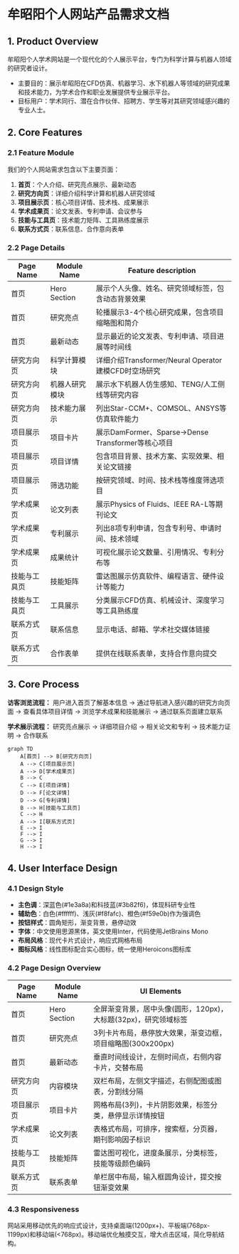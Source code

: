 # 牟昭阳个人网站产品需求文档

## 1. Product Overview
牟昭阳个人学术网站是一个现代化的个人展示平台，专门为科学计算与机器人领域的研究者设计。
- 主要目的：展示牟昭阳在CFD仿真、机器学习、水下机器人等领域的研究成果和技术能力，为学术合作和职业发展提供专业展示平台。
- 目标用户：学术同行、潜在合作伙伴、招聘方、学生等对其研究领域感兴趣的专业人士。

## 2. Core Features

### 2.1 Feature Module
我们的个人网站需求包含以下主要页面：
1. **首页**：个人介绍、研究亮点展示、最新动态
2. **研究方向页**：详细介绍科学计算和机器人研究领域
3. **项目展示页**：核心项目详情、技术栈、成果展示
4. **学术成果页**：论文发表、专利申请、会议参与
5. **技能与工具页**：技术能力矩阵、工具熟练度展示
6. **联系方式页**：联系信息、合作意向表单

### 2.2 Page Details

| Page Name | Module Name | Feature description |
|-----------|-------------|---------------------|
| 首页 | Hero Section | 展示个人头像、姓名、研究领域标签，包含动态背景效果 |
| 首页 | 研究亮点 | 轮播展示3-4个核心研究成果，包含项目缩略图和简介 |
| 首页 | 最新动态 | 显示最近的论文发表、专利申请、项目进展等时间线 |
| 研究方向页 | 科学计算模块 | 详细介绍Transformer/Neural Operator建模CFD时空场研究 |
| 研究方向页 | 机器人研究模块 | 展示水下机器人仿生感知、TENG/人工侧线等研究内容 |
| 研究方向页 | 技术能力展示 | 列出Star-CCM+、COMSOL、ANSYS等仿真软件能力 |
| 项目展示页 | 项目卡片 | 展示DamFormer、Sparse→Dense Transformer等核心项目 |
| 项目展示页 | 项目详情 | 包含项目背景、技术方案、实现效果、相关论文链接 |
| 项目展示页 | 筛选功能 | 按研究领域、时间、技术栈等维度筛选项目 |
| 学术成果页 | 论文列表 | 展示Physics of Fluids、IEEE RA-L等期刊论文 |
| 学术成果页 | 专利展示 | 列出8项专利申请，包含专利号、申请时间、技术领域 |
| 学术成果页 | 成果统计 | 可视化展示论文数量、引用情况、专利分布等 |
| 技能与工具页 | 技能矩阵 | 雷达图展示仿真软件、编程语言、硬件设计等能力 |
| 技能与工具页 | 工具展示 | 分类展示CFD仿真、机械设计、深度学习等工具熟练度 |
| 联系方式页 | 联系信息 | 显示电话、邮箱、学术社交媒体链接 |
| 联系方式页 | 合作表单 | 提供在线联系表单，支持合作意向提交 |

## 3. Core Process

**访客浏览流程：**
用户进入首页了解基本信息 → 通过导航进入感兴趣的研究方向页面 → 查看具体项目详情 → 浏览学术成果和技能展示 → 通过联系页面建立联系

**学术展示流程：**
研究亮点展示 → 详细项目介绍 → 相关论文和专利 → 技术能力证明 → 合作联系

```mermaid
graph TD
    A[首页] --> B[研究方向页]
    A --> C[项目展示页]
    A --> D[学术成果页]
    B --> C
    C --> E[项目详情]
    D --> F[论文详情]
    D --> G[专利详情]
    B --> H[技能与工具页]
    C --> H
    A --> I[联系方式页]
    E --> I
    F --> I
    G --> I
    H --> I
```

## 4. User Interface Design

### 4.1 Design Style
- **主色调**：深蓝色(#1e3a8a)和科技蓝(#3b82f6)，体现科研专业性
- **辅助色**：白色(#ffffff)、浅灰(#f8fafc)、橙色(#f59e0b)作为强调色
- **按钮样式**：圆角矩形，渐变背景，悬停动效
- **字体**：中文使用思源黑体，英文使用Inter，代码使用JetBrains Mono
- **布局风格**：现代卡片式设计，响应式网格布局
- **图标风格**：线性图标配合实心图标，统一使用Heroicons图标库

### 4.2 Page Design Overview

| Page Name | Module Name | UI Elements |
|-----------|-------------|-------------|
| 首页 | Hero Section | 全屏渐变背景，居中头像(圆形，120px)，大标题(32px)，研究领域标签 |
| 首页 | 研究亮点 | 3列卡片布局，悬停放大效果，渐变边框，项目缩略图(300x200px) |
| 首页 | 最新动态 | 垂直时间线设计，左侧时间点，右侧内容卡片，交替布局 |
| 研究方向页 | 内容模块 | 双栏布局，左侧文字描述，右侧配图或图表，分割线分隔 |
| 项目展示页 | 项目卡片 | 网格布局(3列)，卡片阴影效果，标签分类，悬停显示详情按钮 |
| 学术成果页 | 论文列表 | 表格式布局，可排序，搜索框，分页器，期刊影响因子标识 |
| 技能与工具页 | 技能矩阵 | 雷达图可视化，进度条展示，分类标签，技能等级颜色编码 |
| 联系方式页 | 联系表单 | 单栏居中布局，输入框圆角设计，提交按钮渐变效果 |

### 4.3 Responsiveness
网站采用移动优先的响应式设计，支持桌面端(1200px+)、平板端(768px-1199px)和移动端(<768px)。移动端优化触摸交互，增大点击区域，简化导航结构。